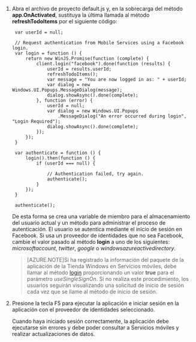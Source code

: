 

1. Abra el archivo de proyecto default.js y, en la sobrecarga del método **app.OnActivated**, sustituya la última llamada al método **refreshTodoItems** por el siguiente código: 
	
        var userId = null;

        // Request authentication from Mobile Services using a Facebook login.
        var login = function () {
            return new WinJS.Promise(function (complete) {
                client.login("facebook").done(function (results) {
                    userId = results.userId;
                    refreshTodoItems();
                    var message = "You are now logged in as: " + userId;
                    var dialog = new Windows.UI.Popups.MessageDialog(message);
                    dialog.showAsync().done(complete);
                }, function (error) {
                    userId = null;
                    var dialog = new Windows.UI.Popups
                        .MessageDialog("An error occurred during login", "Login Required");
                    dialog.showAsync().done(complete);
                });
            });
        }            

        var authenticate = function () {
            login().then(function () {
                if (userId === null) {

                    // Authentication failed, try again.
                    authenticate();
                }
            });
        }

        authenticate();

    De esta forma se crea una variable de miembro para el almacenamiento del usuario actual y un método para administrar el proceso de autenticación. El usuario se autentica mediante el inicio de sesión en Facebook. Si usa un proveedor de identidades que no sea Facebook, cambie el valor pasado al método <strong>login</strong> a uno de los siguientes: _microsoftaccount_, _twitter_, _google_ o _windowsazureactivedirectory_.

    >[AZURE.NOTE]Si ha registrado la información del paquete de la aplicación de la Tienda Windows en Servicios móviles, debe llamar al método <a href="http://go.microsoft.com/fwlink/p/?LinkId=322050" target="_blank">login</a> proporcionando un valor <strong>true</strong> para el parámetro <em>useSingleSignOn</em>. Si no realiza este procedimiento, los usuarios seguirán visualizando una solicitud de inicio de sesión cada vez que se llame al método de inicio de sesión.

2. Presione la tecla F5 para ejecutar la aplicación e iniciar sesión en la aplicación con el proveedor de identidades seleccionado.

   	Cuando haya iniciado sesión correctamente, la aplicación debe ejecutarse sin errores y debe poder consultar a Servicios móviles y realizar actualizaciones de datos.

<!---HONumber=July15_HO1-->